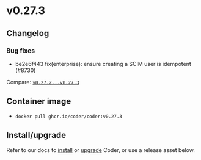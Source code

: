 # v0.27.3

## Changelog

### Bug fixes

- be2e6f443 fix(enterprise): ensure creating a SCIM user is idempotent (#8730)

Compare: [`v0.27.2...v0.27.3`](https://github.com/coder/coder/compare/v0.27.2...v0.27.3)

## Container image

- `docker pull ghcr.io/coder/coder:v0.27.3`

## Install/upgrade

Refer to our docs to [install](https://coder.com/docs/v2/latest/install) or [upgrade](https://coder.com/docs/v2/latest/admin/upgrade) Coder, or use a release asset below.

